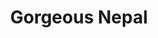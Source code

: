 ---
layout: 		portfolio
title:  		"Gorgeous Nepal"
impact: 		""
description: 	""
modified:   	2015-11-27
tags: 			[Trakking, Website]
comments: 		false
categories: 	portfolio
link:			http://dev.yipl.com.np/gorgeous-nepal/
image:
  thumb: portfolio/thumbnails/gorgeous-nepal.png
  feature: portfolio/punya/feature-img.jpg
  screenshot: portfolio/punya/img-1.png
---